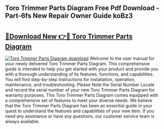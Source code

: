 ## Toro Trimmer Parts Diagram Free Pdf Download - Part-6fs New Repair Owner Guide koBz3

# <h2><a href="http://dft891k.blite.top/?on=Toro+Trimmer+Parts+Diagram">🔗Download New 👉🔴 Toro Trimmer Parts Diagram</a></h2>

[![Toro Trimmer Parts Diagram download](https://i.imgur.com/lujVjoI.png)](http://dft891k.blite.top/?on=Toro+Trimmer+Parts+Diagram)
Welcome to the user manual for your newly delivered Toro Trimmer Parts Diagram. This comprehensive guide is intended to help you get started with your product and provide you with a thorough understanding of its features, functions, and capabilities. You will find step-by-step instructions for installation, operation, maintenance, and troubleshooting. Please Note the Serial Number Locate and record the serial number of your new Toro Trimmer Parts Diagram for warranty purposes. This Toro Trimmer Parts Diagram comes equipped with a comprehensive set of features to meet your diverse needs. We believe that the Toro Trimmer Parts Diagram has been an essential guide in your quest to understand the features and capabilities of your new item. If you need any assistance or have any questions, our customer service team is always available.
